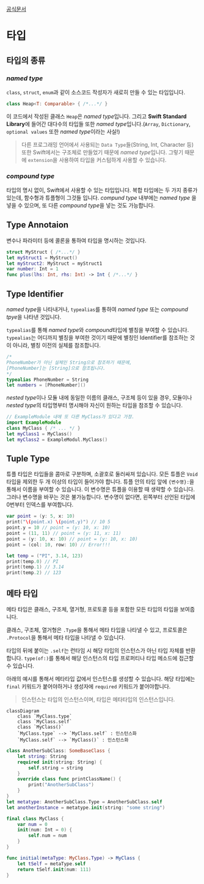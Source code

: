 [공식문서](https://docs.swift.org/swift-book/documentation/the-swift-programming-language/types/)

# 타입

## 타입의 종류
### *named type*
`class`, `struct`, `enum`과 같이 소스코드 작성자가 새로히 만들 수 있는 타입입니다.
```swift
class Heap<T: Comparable> { /*...*/ }
```
이 코드에서 작성된 클래스 `Heap`은 *named type*입니다. 그리고 **Swift Standard Library**에 들어간 대다수의 타입들 또한 *named type*입니다.(`Array`, `Dictionary`, `optional values` 또한 *named type*이라는 사실!)

> 다른 프로그래밍 언어에서 사용되는 `Data Type`들(String, Int, Character 등) 또한 Swift에서는 구조체로 만들었기 때문에 *named type*입니다. 그렇기 때문에 `extension`을 사용하여 타입을 커스텀하게 사용할 수 있습니다.

### *compound type*
타입의 명시 없이, Swift에서 사용할 수 있는 타입입니다. 복합 타입에는 두 가지 종류가 있는데, 함수형과 튜플형이 그것들 입니다. *compund type* 내부에는 *named type* 을 넣을 수 있으며, 또 다른 *compound type*을 넣는 것도 가능합니다.

## Type Annotaion
변수나 파라미터 등에 콜론을 통하여 타입을 명시하는 것입니다.
```swift
struct MyStruct { /*...*/ }
let myStruct1 = MyStruct()
let myStruct2: MyStruct = myStruct1
var number: Int = 1
func plus(lhs: Int, rhs: Int) -> Int { /*...*/ }
```

## Type Identifier
*named type*을 나타내거나, `typealias`를 통하여 *named type* 또는 *compound tpye*을 나타낸 것입니다.

`typealias`를 통해 *named type*와 *compound*타입에 별칭을 부여할 수 있습니다. `typealias`는 어디까지 별칭을 부여한 것이기 때문에 별칭인 Identifier를 참조하는 것이 아니라, 별칭 이전의 실체를 참조합니다.
```swift
/*
PhoneNumber가 아닌 실체인 String으로 참조하기 때문에,
[PhoneNumber]는 [String]으로 참조됩니다.
*/
typealias PhoneNumber = String
let numbers = [PhoneNumber]()
```

*nested type*이나 모듈 내에 동일한 이름의 클래스, 구조체 등이 있을 경우, 모듈이나 *nested type*의 타입명부터 명시해야 자신이 원하는 타입을 참조할 수 있습니다.
```swift
// ExampleModule 내에 또 다른 MyClass가 있다고 가정.
import ExampleModule
class MyClass { /* ... */ }
let myClass1 = MyClass()
let myClass2 = ExampleModul.MyClass()
```

## Tuple Type
튜플 타입은 타입들을 콤마로 구분하며, 소괄호로 둘러싸져 있습니다. 모든 튜플은 `Void` 타입을 제외한 두 개 이상의 타입이 들어가야 합니다. 튜플 안의 타입 앞에 `{변수명}:`을 통해서 이름을 부여할 수 있습니다. 이 변수명은 튜플을 이용할 때 생략할 수 있습니다. 그러나 변수명을 바꾸는 것은 불가능합니다. 변수명이 없다면, 왼쪽부터 선언된 타입에 0번부터 인덱스를 부여합니다.
```swift
var point = (y: 5, x: 10)
print("\(point.x) \(point.y)") // 10 5
point.y = 10 // point = (y: 10, x: 10)
point = (11, 11) // point = (y: 11, x: 11)
point = (y: 10, x: 10) // point = (y: 10, x: 10)
point = (col: 10, row: 10) // Error!!!

let temp = ("PI", 3.14, 123)
print(temp.0) // PI
print(temp.1) // 3.14
print(temp.2) // 123
```

## 메타 타입
메타 타입은 클래스, 구조체, 열거형, 프로토콜 등을 포함한 모든 타입의 타입을 보여줍니다.

클래스, 구조체, 열거형은 `.Type`을 통해서 메타 타입을 나타낼 수 있고, 프로토콜은 `.Protocol`을 통해서 메타 타입을 나타낼 수 있습니다.

타입의 뒤에 붙이는 `.self`는 런타임 시 해당 타입의 인스턴스가 아닌 타입 자체를 반환합니다. `type(of:)`를 통해서 해당 인스턴스의 타입 프로퍼티나 타입 메소드에 접근할 수 있습니다.

아래의 예시를 통해서 메타타입 값에서 인스턴스를 생성할 수 있습니다. 해당 타입에는 `final` 키워드가 붙어야하거나 생성자에 `required` 키워드가 붙어야합니다.

> 인스턴스는 타입의 인스턴스이며, 타입은 메타타입의 인스턴스입니다.
```mermaid
classDiagram
    class `MyClass.type`
    class `MyClass.self`
    class `MyClass()`
    `MyClass.type` --> `MyClass.self` : 인스턴스화
    `MyClass.self` --> `MyClass()` : 인스턴스화
```


```swift
class AnotherSubClass: SomeBaseClass {
    let string: String
    required init(string: String) {
        self.string = string
    }
    override class func printClassName() {
        print("AnotherSubClass")
    }
}
let metatype: AnotherSubClass.Type = AnotherSubClass.self
let anotherInstance = metatype.init(string: "some string")
```

```swift
final class MyClass {
    var num = 0
    init(num: Int = 0) {
        self.num = num
    }
}

func initial(metaType: MyClass.Type) -> MyClass {
    let tSelf = metaType.self
    return tSelf.init(num: 111)
}
```
